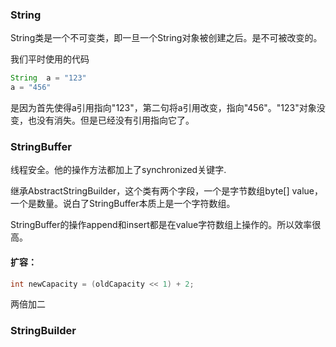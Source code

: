 ### String 

String类是一个不可变类，即一旦一个String对象被创建之后。是不可被改变的。

我们平时使用的代码

```java
String  a = "123"
a = "456"
```

是因为首先使得a引用指向"123"，第二句将a引用改变，指向"456"。"123"对象没变，也没有消失。但是已经没有引用指向它了。

### StringBuffer

线程安全。他的操作方法都加上了synchronized关键字.

继承AbstractStringBuilder，这个类有两个字段，一个是字节数组byte[] value，一个是数量。说白了StringBuffer本质上是一个字符数组。

StringBuffer的操作append和insert都是在value字符数组上操作的。所以效率很高。

#### 扩容：

```java
int newCapacity = (oldCapacity << 1) + 2;
```

两倍加二

### StringBuilder

